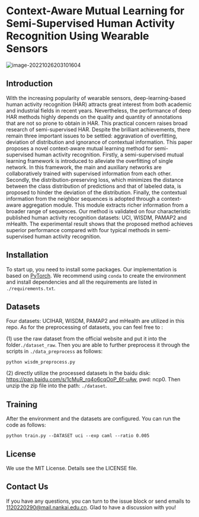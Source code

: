 # Context-Aware Mutual Learning for Semi-Supervised Human Activity Recognition Using Wearable Sensors



![image-20221026203101604](C:\Users\84397\AppData\Roaming\Typora\typora-user-images\image-20221026203101604.png)



## Introduction 

With the increasing popularity of wearable sensors, deep-learning-based human activity recognition  (HAR) attracts great interest from  both academic and industrial fields in recent years. Nevertheless, the performance of deep HAR methods highly depends on the quality and quantity of annotations that are not so prone to obtain in HAR. This practical concern raises broad research of semi-supervised HAR. Despite the brilliant achievements, there remain three important issues to be settled: aggravation of overfitting, deviation of distribution and ignorance of contextual information. This paper proposes a novel context-aware mutual learning method for semi-supervised human activity recognition. Firstly, a semi-supervised mutual learning framework is  introduced to alleviate the overfitting of  single network. In this framework, the main and auxiliary networks are collaboratively trained with supervised information from each other. Secondly, the distribution-preserving loss, which minimizes the distance between the class distribution of predictions and that of labeled data, is proposed to hinder the deviation of the distribution. Finally, the contextual information from the neighbor sequences is  adopted through a context-aware aggregation module. This module extracts richer information from a broader range of sequences. Our method is validated on four characteristic published human activity recognition datasets: UCI, WISDM, PAMAP2 and mHealth. The experimental result shows that the proposed method achieves superior performance compared with four typical methods in semi-supervised human activity recognition.



## Installation

To start up, you need to install some packages. Our implementation is based on [PyTorch](https://pytorch.org). We recommend using `conda` to create the environment and install dependencies and all the requirements are listed in `./requirements.txt`.

## Datasets

Four datasets: UCIHAR, WISDM, PAMAP2 and mHealth are utilized in this repo. As for the preprocessing of datasets, you can feel free to :

(1) use the raw dataset from the official website and put it into the folder`./dataset_raw`. Then you are able to further preprocess it through the scripts in `./data_preprocess` as follows:

```
python wisdm_preprocess.py
```

(2) directly utilize the processed datasets in the baidu disk: https://pan.baidu.com/s/1cMuR_rq4o6cqOoP_6f-uAw, pwd: ncp0. Then unzip the zip file into the path: `./dataset`.

## Training

After the environment and the datasets are configured. You can run the code as follows:

```shell
python train.py --DATASET uci --exp caml --ratio 0.005
```

## License

We use the MIT License. Details see the LICENSE file.

## Contact Us

If you have any questions, you can turn to the issue block or send emails to 1120220290@mail.nankai.edu.cn. Glad to have a discussion with you!